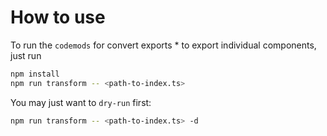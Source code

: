 # How to use

To run the `codemods` for convert exports * to export individual components, just run

```sh
npm install
npm run transform -- <path-to-index.ts>
```

You may just want to `dry-run` first:

```sh
npm run transform -- <path-to-index.ts> -d
```
